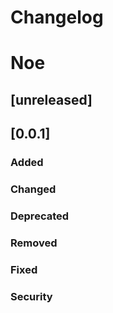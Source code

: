 # Changelog
# Noe 
## [unreleased]
## [0.0.1]
### Added
### Changed
### Deprecated
### Removed
### Fixed
### Security
